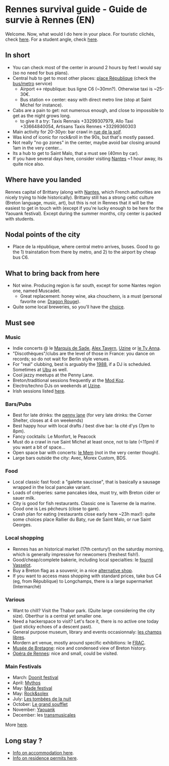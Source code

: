 # Rennes survival guide - Guide de survie à Rennes (EN)

<!--![Alt text](https://blog.hutong-school.com/wp-content/uploads/2017/08/Survival-Guide-Sticker.jpg)-->

Welcome. Now, what would I do here in your place.
For touristic clichés, check [here](https://www.brittanytourism.com/destinations/the-10-destinations/rennes-and-brittanys-historic-gateways/rennes/). For a student angle, check [here](https://rennes.esnfrance.org/guide-de-survie-%C3%A0-rennes).

## In short

  - You can check most of the center in around 2 hours by feet I would say (so no need for bus plans).
  - Central hub to get to most other places: [place République](https://www.openstreetmap.org/#map=19/48.10965/-1.67918) (check the [bus/metro](https://www.star.fr/) service)
    - Airport <-> république: bus ligne C6 (~30mn?). Otherwise taxi is ~25-30€.
    - Bus station <-> center: easy with direct metro line (stop at Saint Michel for instance).
  - Cabs are a pain to get: not numerous enough, and close to impossible to get as the night grows long.
    - to give it a try: Taxis Rennais +33299307979, Allo Taxi +33664840054, Artisans Taxis Rennes +33299360303
  - Main activity for 20-30yo: bar crawl in [rue de la soif](https://www.tourisme-rennes.com/en/discover-rennes/history-rennes/drinkers-alley-rennes/).
  - Was kind of iconic for rock&roll in the 90s, but that's mostly passed.
  - Not really "no go zones" in the center, maybe avoid bar closing around 1am in the very center...
  - Its a hub to get to Saint Malo, that a must see (40mn by car).
  - If you have several days here, consider visiting [Nantes](https://en.wikipedia.org/wiki/Nantes) ~1 hour away, its quite nice also.

## Where have you landed

Rennes capital of Brittany (along with [Nantes](https://en.wikipedia.org/wiki/Nantes), which French authorities are nicely trying to hide historically).
Brittany still has a strong celtic culture (Breton language, music, art), but this is not in Rennes that it will be the easiest to get in touch with (except if you're lucky enough to be here for the Yaouank festival). Except during the summer months, city center is packed with students.

## Nodal points of the city
  - Place de la république, where central metro arrives, buses. Good to go the 1) trainstation from there by metro, and 2) to the airport by cheap bus C6.

## What to bring back from here
  - Not wine. Producing region is far south, except for some Nantes region one, named Muscadet. 
      - Great replacement: honey wine, aka chouchenn, is a must (personal favorite one: [Dragon Rouge](https://dragonrouge.bzh)).
  - Quite some local breweries, so you'll have the [choice](https://www.bieresbretonnes.fr/brasseries/).

## Must see

### Music
  - Indie concerts @ le [Marquis de Sade](https://www.facebook.com/Le-Marquis-de-Sade-158854437480238/), [Alex Tavern](https://www.facebook.com/alexstavernrennes/), [Uzine](https://uzine.bar/) or [le Ty Anna](https://www.facebook.com/tyannarennes/).
  - "Discothèques"/clubs are the level of those in France: you dance on records; so do not wait for Berlin style venues.
  - For "real" clubbing, best is arguably the [1988](https://www.1988liveclub.com/), if a DJ is scheduled. Sometimes at [Ubu](https://fr-fr.facebook.com/UbuClubRennes/) as well.
  - Cool jazzy meetups at the Penny Lane.
  - Breton/traditional sessions frequently at the [Mod Koz](https://fr-fr.facebook.com/sessionmodkoz/).
  - Electro/techno DJs on weekends at [Uzine](https://uzine.bar/).
  - Irish sessions listed [here](https://thesession.org).

### Bars/Pubs
  - Best for late drinks: the [penny lane](https://www.facebook.com/pennylanerennes/) (for very late drinks: the Corner Shelter, closes at 4 on weekends)
  - Best happy hour with local drafts / best dive bar: la cité d'ys (7pm to 8pm).
  - Fancy cocktails: Le Monfort, le Peacock
  - Must do a crawl in rue Saint Michel at least once, not to late (<11pm) if you want a bit of space... 
  - Open space bar with concerts: [le Mem](https://www.lemem.fr/) (not in the very center though).
  - Large bars outside the city: Avec, Morex Custom, BDS.

### Food
  - Local classic fast food: a "galette saucisse", that is basically a sausage wrapped in the local pancake variant.
  - Loads of créperies: same pancakes idea, must try, with Breton cider or sauer milk.
  - City is good for fish restaurants. Classic one is Taverne de la marine. Good one is Les pêcheurs (close to gare).
  - Crash plan for eating (restaurants close early here ~23h max!): quite some choices place Rallier du Baty, rue de Saint Malo, or rue Saint Georges.

### Local shopping
  - Rennes has an historical market (17th century!) on the saturday morning, which is generally impressive for newcomers (freshest fish!).
  - Good/cheap/complete bakerie, including local specialties: le [fournil Vasselot](https://www.tripadvisor.fr/Restaurant_Review-g187103-d8605434-Reviews-Le_Fournil_Vasselot-Rennes_Ille_et_Vilaine_Brittany.html).
  - Buy a Breton flag as a souvenir, in a nice [alternative shop](https://disuj.bigcartel.com/).
  - If you want to access mass shopping with standard prices, take bus C4 (eg, from République) to Longchamps, there is a large supermarket (Intermarché)
  
### Various
  - Want to chill? Visit the Thabor park. (Quite large considering the city size). Oberthur is a central yet smaller one.
  - Need a hackerspace to visit? Let's face it, there is no active one today (just sticky echoes of a descent past).
  - General purpose museum, library and events occasionnaly: [les champs libres](https://www.leschampslibres.fr/).
  - Mordern art venue, mostly around specific exhibitions: le [FRAC](https://www.fracbretagne.fr/en/).
  - [Musée de Bretagne](https://www.musee-bretagne.fr/): nice and condensed view of Breton history.
  - [Opéra de Rennes](https://opera-rennes.fr/fr): nice and small, could be visited.
  
### Main Festivals
  - March: [Doonit festival](https://fr-fr.facebook.com/dooinitfestival/)
  - April: [Mythos](https://www.festival-mythos.com/)
  - May: [Made festival](https://www.facebook.com/madefestivalrennes/)
  - May: [Rock&solex](https://rocknsolex.fr/)
  - July: [Les tombées de la nuit](https://www.lestombeesdelanuit.com/en/)
  - October: [Le grand soufflet](https://www.legrandsoufflet.fr/)
  - November: [Yaouank](https://yaouank.bzh/)
  - December: les [transmusicales](https://www.lestrans.com/)
  
  More [here](https://www.tourisme-rennes.com/fr/organiser-mon-sejour/nous-vous-conseillons/infos-pratiques/calendrier-festivals-bretagne/).
  
## Long stay ?
  - [Info on accommodation here](https://cmi.univ-rennes.fr/en/faqs/faqs-accomodation).
  - [Info on residence permits here](https://cmi.univ-rennes.fr/en/faqs/faqs-residence-permit).

